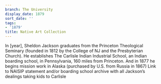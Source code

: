 ```yaml
---
branch: The University
display_date: 1879
sort_date: ''
tags:
- '1879'
title: Native Art Collection
---
```


In [year], Sheldon Jackson graduates from the Princeton Theological Seminary  (founded in 1812 by the College of NJ and the Presbyterian Church). He establishes The Carlisle Indian Industrial School, an Indian boarding school, in Pennsylvania, 160 miles from Princeton. And in 1877 he  begins mission work in Alaska (purchased by U.S. from Russia in 1867) Link to NAISIP statement and/or boarding school archive with all Jackson’s dealings taking kids to Carlisle